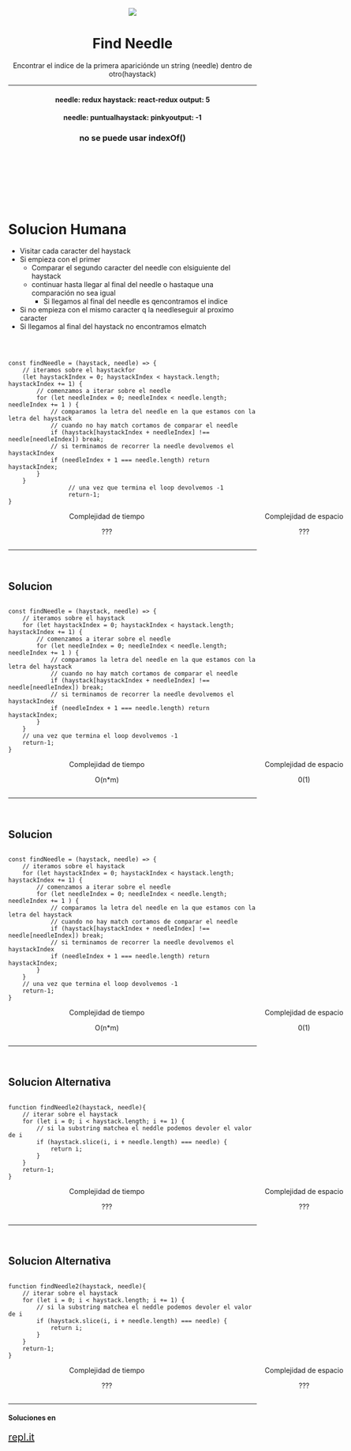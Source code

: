 


<p align='center'>
        <img src='https://static.wixstatic.com/media/85087f_0d84cbeaeb824fca8f7ff18d7c9eaafd~mv2.png/v1/fill/w_160,h_30,al_c,q_85,usm_0.66_1.00_0.01/Logo_completo_Color_1PNG.webp' </img>
</p>


<h1 align='center'>Find Needle</h1>

<div>
<p align='center'>Encontrar el indice de la primera apariciónde un string (needle) dentro de otro(haystack)</p>
<hr>


<h4 align='center'>
needle: redux haystack: react-redux output: 5 
</h4>
<h4 align='center'>
needle: puntualhaystack: pinkyoutput: -1
</h4>
</div>

<h3 align='center'>no se puede usar indexOf()</h3>
<br/>
<br/>
<br/>
<br/>
<br/>
<br/>
<h1> Solucion Humana</h1>

- Visitar cada caracter del haystack
- Si empieza con el primer
    - Comparar el segundo caracter del needle con elsiguiente del haystack
    - continuar hasta llegar al final del needle o hastaque una comparación no sea igual
        - Si llegamos al final del needle es qencontramos el indice
- Si no empieza con el mismo caracter q la needleseguir al proximo caracter
- Si llegamos al final del haystack no encontramos elmatch

<br/>
<pre><code>
const findNeedle = (haystack, needle) => {
    // iteramos sobre el haystackfor 
    (let haystackIndex = 0; haystackIndex < haystack.length; haystackIndex += 1) {
        // comenzamos a iterar sobre el needle
        for (let needleIndex = 0; needleIndex < needle.length; needleIndex += 1 ) {
            // comparamos la letra del needle en la que estamos con la letra del haystack
            // cuando no hay match cortamos de comparar el needle
            if (haystack[haystackIndex + needleIndex] !== needle[needleIndex]) break;
            // si terminamos de recorrer la needle devolvemos el haystackIndex
            if (needleIndex + 1 === needle.length) return haystackIndex;
        } 
    }
                 // una vez que termina el loop devolvemos -1
                 return-1;
}
</code></pre>

<div style="display:grid ;justify-content: space-evenly; grid-template-columns: 400px 400px ;">
    <div align="center">
        Complejidad de tiempo
            <p>???</p>
    </div>
    <div align="center">
        Complejidad de espacio
            <p>???</p>
    </div>
</div>
<hr>
<br/>
<h2>Solucion</h2>
<pre><code>
const findNeedle = (haystack, needle) => {
    // iteramos sobre el haystack
    for (let haystackIndex = 0; haystackIndex < haystack.length; haystackIndex += 1) {
        // comenzamos a iterar sobre el needle
        for (let needleIndex = 0; needleIndex < needle.length; needleIndex += 1 ) {
            // comparamos la letra del needle en la que estamos con la letra del haystack
            // cuando no hay match cortamos de comparar el needle
            if (haystack[haystackIndex + needleIndex] !== needle[needleIndex]) break;
            // si terminamos de recorrer la needle devolvemos el haystackIndex
            if (needleIndex + 1 === needle.length) return haystackIndex;
        }  
    }
    // una vez que termina el loop devolvemos -1
    return-1;
}
</code></pre>

<div style="display:grid ;justify-content: space-evenly; grid-template-columns: 400px 400px ;">
    <div align="center">
        Complejidad de tiempo
            <p>O(n*m)</p>
    </div>
    <div align="center">
        Complejidad de espacio
            <p>0(1)</p>
    </div>
</div>

<hr>
<br/>
<h2>Solucion</h2>
<pre><code>
const findNeedle = (haystack, needle) => {
    // iteramos sobre el haystack
    for (let haystackIndex = 0; haystackIndex < haystack.length; haystackIndex += 1) {
        // comenzamos a iterar sobre el needle
        for (let needleIndex = 0; needleIndex < needle.length; needleIndex += 1 ) {
            // comparamos la letra del needle en la que estamos con la letra del haystack
            // cuando no hay match cortamos de comparar el needle
            if (haystack[haystackIndex + needleIndex] !== needle[needleIndex]) break;
            // si terminamos de recorrer la needle devolvemos el haystackIndex
            if (needleIndex + 1 === needle.length) return haystackIndex;
        }
    }
    // una vez que termina el loop devolvemos -1
    return-1;
}
</code></pre>

<div style="display:grid ;justify-content: space-evenly; grid-template-columns: 400px 400px ;">
    <div align="center">
        Complejidad de tiempo
            <p>O(n*m)</p>
    </div>
    <div align="center">
        Complejidad de espacio
            <p>0(1)</p>
    </div>
</div>

<hr>
<br/>
<h2>Solucion Alternativa</h2>
<pre><code>
function findNeedle2(haystack, needle){
    // iterar sobre el haystack
    for (let i = 0; i < haystack.length; i += 1) {
        // si la substring matchea el neddle podemos devoler el valor de i
        if (haystack.slice(i, i + needle.length) === needle) {
            return i;      
        }  
    }
    return-1;
}
</code></pre>

<div style="display:grid ;justify-content: space-evenly; grid-template-columns: 400px 400px ;">
    <div align="center">
        Complejidad de tiempo
            <p>???</p>
    </div>
    <div align="center">
        Complejidad de espacio
            <p>???</p>
    </div>
</div>

<hr>
<br/>
<h2>Solucion Alternativa</h2>
<pre><code>
function findNeedle2(haystack, needle){
    // iterar sobre el haystack
    for (let i = 0; i < haystack.length; i += 1) {
        // si la substring matchea el neddle podemos devoler el valor de i
        if (haystack.slice(i, i + needle.length) === needle) {
            return i;
        }
    }
    return-1;
}
</code></pre>

<div style="display:grid ;justify-content: space-evenly; grid-template-columns: 400px 400px ;">
    <div align="center">
        Complejidad de tiempo
            <p>???</p>
    </div>
    <div align="center">
        Complejidad de espacio
            <p>???</p>
    </div>
</div>
<hr>
<h4>Soluciones en</h4>
<a style="font-size:20px" href="https://repl.it/Jc2b/0">repl.it</a>


